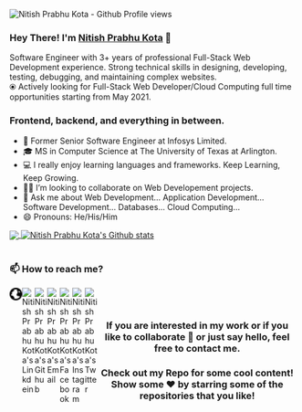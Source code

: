 <p align="left"> <img src="https://komarev.com/ghpvc/?username=nitishprabhu26&label=Views&color=blue&style=plastic" alt="Nitish Prabhu Kota - Github Profile views" /> </p>

### Hey There! I'm [Nitish Prabhu Kota](https://nitish-prabhu-kota.netlify.app/) 👋
Software Engineer with 3+ years of professional Full-Stack Web Development experience. Strong technical skills in designing, developing, testing, debugging, and maintaining complex websites.
<br/>
⦿ Actively looking for Full-Stack Web Developer/Cloud Computing full time opportunities starting from May 2021.
### **Frontend, backend, and everything in between.**

- 🔭 Former Senior Software Engineer at Infosys Limited.
- 🎓 MS in Computer Science at The University of Texas at Arlington.
- 💻 I really enjoy learning languages and frameworks. Keep Learning, Keep Growing. 
- 🤝🏼 I’m looking to collaborate on Web Developement projects.
- 💬 Ask me about Web Development... Application Development... Software Development... Databases... Cloud Computing...
- 😄 Pronouns: He/His/Him

<a href="https://github.com/nitishprabhu26">
  <img align="center" src="https://github-readme-stats.vercel.app/api/top-langs/?username=nitishprabhu26&theme=light&hide_langs_below=1&layout=compact&langs_count=8" />
</a>
<a href="https://github.com/nitishprabhu26">
 <img align="center" src="https://github-readme-stats.vercel.app/api?username=nitishprabhu26&show_icons=true&theme=light&hide=contribs,prs" alt="Nitish Prabhu Kota's Github stats"/>
</a>
<br/>
<br/>
 
### 📫 How to reach me?
<a href="https://nitish-prabhu-kota.netlify.app/" target="_blank"><img align="left" alt="Nitish Prabhu Kota's Linkdein" width="22px"                          src="https://raw.githubusercontent.com/iconic/open-iconic/master/svg/globe.svg" /></a>
<a href="https://www.linkedin.com/in/nitishprabhukota/" target="_blank"><img align="left" alt="Nitish Prabhu Kota's Linkdein" width="22px"                          src="https://cdn.jsdelivr.net/npm/simple-icons@v3/icons/linkedin.svg" /></a>
<a href="https://github.com/nitishprabhu26" target="_blank"><img align="left" alt="Nitish Prabhu Kota's Github" width="22px" src="https://cdn.jsdelivr.net/npm/simple-icons@v3/icons/github.svg" /></a>
<a href="mailto:nitish.prabhu26@gmail.com" target="_blank" >
  <img align="left" alt="Nitish Prabhu Kota's Email" width="22px" src="https://cdn.jsdelivr.net/npm/simple-icons@3.13.0/icons/gmail.svg" />
</a>
<a href="https://www.facebook.com/nitishprabhu26" target="_blank" >
  <img align="left" alt="Nitish Prabhu Kota's Facebook" width="22px" src="https://cdn.jsdelivr.net/npm/simple-icons@v3/icons/facebook.svg" />
</a>
<a href="https://www.instagram.com/nitishprabhu26/" target="_blank">
  <img align="left" alt="Nitish Prabhu Kota's Instagram" width="22px" src="https://cdn.jsdelivr.net/npm/simple-icons@v3/icons/instagram.svg" />
</a>
<a href="https://twitter.com/NitishPrabhuK" target="_blank">
  <img align="left" alt="Nitish Prabhu Kota's Twitter" width="22px" src="https://cdn.jsdelivr.net/npm/simple-icons@v3/icons/twitter.svg" />
</a>

<br/>
<br/>

<div align="center">
 
### If you are interested in my work or if you like to collaborate 👯 or just say hello, feel free to contact me.
### Check out my Repo for some cool content! Show some ❤️ by starring some of the repositories that you like!

</div>
